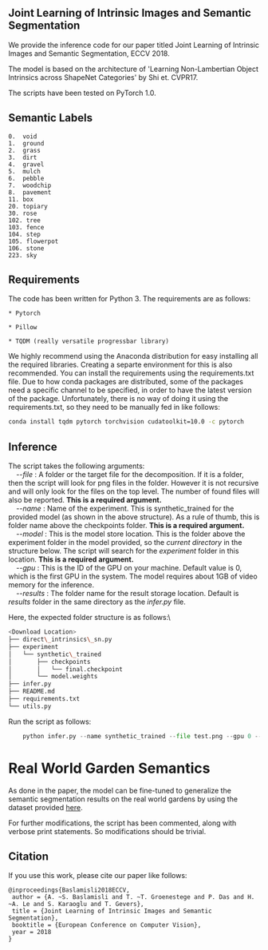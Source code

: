 ## Joint Learning of Intrinsic Images and Semantic Segmentation

We provide the inference code for our paper titled Joint Learning of Intrinsic Images and Semantic Segmentation, ECCV 2018.

The model is based on the architecture of 'Learning Non-Lambertian Object Intrinsics across ShapeNet Categories' by Shi et. CVPR17.

The scripts have been tested on PyTorch 1.0.

## Semantic Labels
```
0.  void
1.  ground
2.  grass
3.  dirt
4.  gravel
5.  mulch
6.  pebble
7.  woodchip
8.  pavement
11. box
20. topiary
30. rose
102. tree
103. fence
104. step
105. flowerpot
106. stone
223. sky
```

## Requirements
The code has been written for Python 3. The requirements are as follows:

    * Pytorch
    
    * Pillow
    
    * TQDM (really versatile progressbar library)
    
    
We highly recommend using the Anaconda distribution for easy installing all the required libraries. Creating a separte environment for this is also recommended.
You can install the requirements using the requirements.txt file. Due to how conda packages are distributed, some of the packages need a specific channel to be specified, in order to have the latest version of the package. Unfortunately, there is no way of doing it using the requirements.txt, so they need to be manually fed in like follows:

```bash
conda install tqdm pytorch torchvision cudatoolkit=10.0 -c pytorch
```

## Inference

The script takes the following arguments:\
&nbsp;&nbsp;&nbsp;&nbsp;--_file_ : A folder or the target file for the decomposition. If it is a folder, then the script will look for png files in the folder. However it is not recursive and will only look for the files on the top level. The number of found files will also be reported. **This is a required argument.**\
&nbsp;&nbsp;&nbsp;&nbsp;--_name_ : Name of the experiment. This is synthetic\_trained for the provided model (as shown in the above structure). As a rule of thumb, this is folder name above the checkpoints folder. **This is a required argument.**\
&nbsp;&nbsp;&nbsp;&nbsp;--_model_ : This is the model store location. This is the folder above the experiment folder in the model provided, so the _current directory_ in the structure below. The script will search for the _experiment_ folder in this location. **This is a required argument.**\
&nbsp;&nbsp;&nbsp;&nbsp;--_gpu_ : This is the ID of the GPU on your machine. Default value is 0, which is the first GPU in the system. The model requires about 1GB of video memory for the inference.\
&nbsp;&nbsp;&nbsp;&nbsp;--_results_ : The folder name for the result storage location. Default is _results_ folder in the same directory as the _infer.py_ file.


Here, the expected folder structure is as follows:\

```bash
<Download Location>
├── direct\_intrinsics\_sn.py
├── experiment
│   └── synthetic\_trained
│       ├── checkpoints
│       │   └── final.checkpoint
│       └── model.weights
├── infer.py
├── README.md
├── requirements.txt
└── utils.py
```

Run the script as follows:
```python
    python infer.py --name synthetic_trained --file test.png --gpu 0 --model ./
```

# Real World Garden Semantics
As done in the paper, the model can be fine-tuned to generalize the semantic segmentation results on the real world gardens by using the dataset provided [here](http://trimbot2020.webhosting.rug.nl/events/3drms/challenge/).

For further modifications, the script has been commented, along with verbose print statements. So modifications should be trivial.

## Citation

If you use this work, please cite our paper like follows:

```
@inproceedings{Baslamisli2018ECCV,
 author = {A. ~S. Baslamisli and T. ~T. Groenestege and P. Das and H. ~A. Le and S. Karaoglu and T. Gevers},
 title = {Joint Learning of Intrinsic Images and Semantic Segmentation},
 booktitle = {European Conference on Computer Vision},
 year = 2018
}
```
